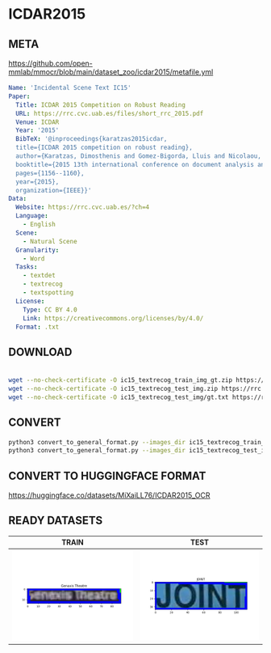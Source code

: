 # ICDAR2015

## META

<https://github.com/open-mmlab/mmocr/blob/main/dataset_zoo/icdar2015/metafile.yml>

```yaml
Name: 'Incidental Scene Text IC15'
Paper:
  Title: ICDAR 2015 Competition on Robust Reading
  URL: https://rrc.cvc.uab.es/files/short_rrc_2015.pdf
  Venue: ICDAR
  Year: '2015'
  BibTeX: '@inproceedings{karatzas2015icdar,
  title={ICDAR 2015 competition on robust reading},
  author={Karatzas, Dimosthenis and Gomez-Bigorda, Lluis and Nicolaou, Anguelos and Ghosh, Suman and Bagdanov, Andrew and Iwamura, Masakazu and Matas, Jiri and Neumann, Lukas and Chandrasekhar, Vijay Ramaseshan and Lu, Shijian and others},
  booktitle={2015 13th international conference on document analysis and recognition (ICDAR)},
  pages={1156--1160},
  year={2015},
  organization={IEEE}}'
Data:
  Website: https://rrc.cvc.uab.es/?ch=4
  Language:
    - English
  Scene:
    - Natural Scene
  Granularity:
    - Word
  Tasks:
    - textdet
    - textrecog
    - textspotting
  License:
    Type: CC BY 4.0
    Link: https://creativecommons.org/licenses/by/4.0/
  Format: .txt
```

## DOWNLOAD

```bash

wget --no-check-certificate -O ic15_textrecog_train_img_gt.zip https://rrc.cvc.uab.es/downloads/ch4_training_word_images_gt.zip && unzip ic15_textrecog_train_img_gt.zip -d ic15_textrecog_train_img_gt
wget --no-check-certificate -O ic15_textrecog_test_img.zip https://rrc.cvc.uab.es/downloads/ch4_test_word_images_gt.zip && unzip ic15_textrecog_test_img.zip -d ic15_textrecog_test_img
wget --no-check-certificate -O ic15_textrecog_test_img/gt.txt https://rrc.cvc.uab.es/downloads/Challenge4_Test_Task3_GT.txt

```

## CONVERT

```bash
python3 convert_to_general_format.py --images_dir ic15_textrecog_train_img_gt
python3 convert_to_general_format.py --images_dir ic15_textrecog_test_img
```

## CONVERT TO HUGGINGFACE FORMAT

<https://huggingface.co/datasets/MiXaiLL76/ICDAR2015_OCR>

## READY DATASETS

| TRAIN                                                              | TEST                                                   |
| ------------------------------------------------------------------ | ------------------------------------------------------ |
| ![train_image](.examples/Genaxis_Theatre_word_1.png "Train Image") | ![test_image](.examples/JOINT_word_1.png "Test Image") |
